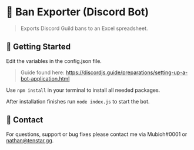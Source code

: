 # 🤖 Ban Exporter (Discord Bot)

> Exports Discord Guild bans to an Excel spreadsheet. 

## 🚀 Getting Started

Edit the variables in the config.json file.

> Guide found here: https://discordjs.guide/preparations/setting-up-a-bot-application.html

Use `npm install` in your terminal to install all needed packages.

After installation finishes run `node index.js` to start the bot.

## 📱 Contact

For questions, support or bug fixes please contact me via Mubioh#0001 or nathan@tenstar.gg.

